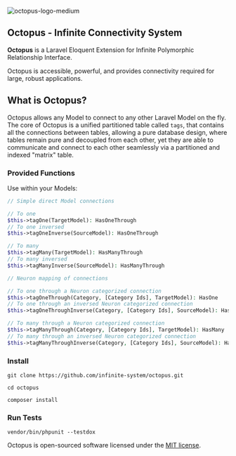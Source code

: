 ![octopus-logo-medium](https://user-images.githubusercontent.com/150185/221432329-fbc8a6ac-45a9-44ca-ad5d-3d3eb9c7a7d1.jpg)

## Octopus - Infinite Connectivity System

**Octopus** is a Laravel Eloquent Extension for Infinite Polymorphic Relationship Interface.

Octopus is accessible, powerful, and provides connectivity required for large, robust applications.

## What is Octopus?

Octopus allows any Model to connect to any other Laravel Model on the fly. The core of Octopus is a unified partitioned table called `tags`, that contains all the connections between tables, allowing a pure database design, where tables remain pure and decoupled from each other, yet they are able to communicate and connect to each other seamlessly via a partitioned and indexed "matrix" table.

### Provided Functions
Use within your Models:
```php
// Simple direct Model connections

// To one
$this->tagOne(TargetModel): HasOneThrough
// To one inversed
$this->tagOneInverse(SourceModel): HasOneThrough

// To many
$this->tagMany(TargetModel): HasManyThrough
// To many inversed
$this->tagManyInverse(SourceModel): HasManyThrough

// Neuron mapping of connections

// To one through a Neuron categorized connection
$this->tagOneThrough(Category, [Category Ids], TargetModel): HasOne
// To one through an inversed Neuron categorized connection
$this->tagOneThroughInverse(Category, [Category Ids], SourceModel): HasOne

// To many through a Neuron categorized connection
$this->tagManyThrough(Category, [Category Ids], TargetModel): HasMany
// To many through an inversed Neuron categorized connection
$this->tagManyThroughInverse(Category, [Category Ids], SourceModel): HasMany
```

### Install
```
git clone https://github.com/infinite-system/octopus.git

cd octopus

composer install
```
### Run Tests
```shell
vendor/bin/phpunit --testdox
```

Octopus is open-sourced software licensed under the [MIT license](https://opensource.org/licenses/MIT).

